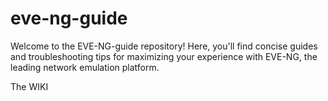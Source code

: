 # eve-ng-guide

Welcome to the EVE-NG-guide repository! Here, you'll find concise guides and troubleshooting tips for maximizing your experience with EVE-NG, the leading network emulation platform.

The WIKI

